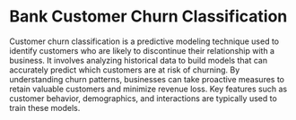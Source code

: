 # Bank Customer Churn Classification
Customer churn classification is a predictive modeling technique used to identify customers who are likely to discontinue their relationship with a business. It involves analyzing historical data to build models that can accurately predict which customers are at risk of churning. By understanding churn patterns, businesses can take proactive measures to retain valuable customers and minimize revenue loss. Key features such as customer behavior, demographics, and interactions are typically used to train these models.
